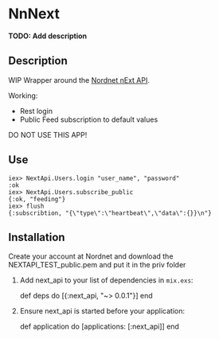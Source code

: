 # NnNext

**TODO: Add description**
## Description

WIP Wrapper around the [Nordnet nExt API](https://api.test.nordnet.se/). 

Working:
- Rest login
- Public Feed subscription to default values

DO NOT USE THIS APP!

## Use

    iex> NextApi.Users.login "user_name", "password"
    :ok
    iex> NextApi.Users.subscribe_public
    {:ok, "feeding"}
    iex> flush
    {:subscribtion, "{\"type\":\"heartbeat\",\"data\":{}}\n"}

## Installation

Create your account at Nordnet and download the NEXTAPI_TEST_public.pem and put it in the priv folder

  1. Add next_api to your list of dependencies in `mix.exs`:

        def deps do
          [{:next_api, "~> 0.0.1"}]
        end

  2. Ensure next_api is started before your application:

        def application do
          [applications: [:next_api]]
        end
